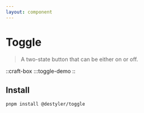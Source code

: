 ```yaml
---
layout: component
---
```


# Toggle

> A two-state button that can be either on or off.

::craft-box
:::toggle-demo
::

## Install

```bash
pnpm install @destyler/toggle
```
